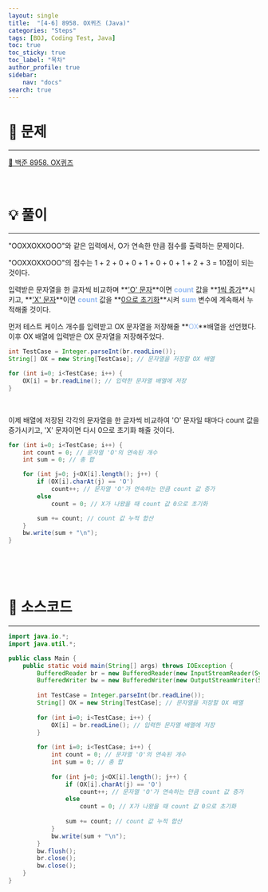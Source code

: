 ```yaml
---
layout: single
title:  "[4-6] 8958. OX퀴즈 (Java)"
categories: "Steps" 
tags: [BOJ, Coding Test, Java]
toc: true
toc_sticky: true
toc_label: "목차"
author_profile: true
sidebar:
    nav: "docs"
search: true
---
```


# 🔎 문제
<hr/>

[🔗 백준 8958. OX퀴즈](https://www.acmicpc.net/problem/8958)
<br/><br/><br/>

# 💡 풀이
<hr/>

"OOXXOXXOOO"와 같은 입력에서, O가 연속한 만큼 점수를 출력하는 문제이다.

"OOXXOXXOOO"의 점수는 1 + 2 + 0 + 0 + 1 + 0 + 0 + 1 + 2 + 3 = 10점이 되는 것이다.

입력받은 문자열을 한 글자씩 비교하며 **<u>'O' 문자</u>**이면 **<span style='color: #96BBF3'>count</span>** 값을 **<u>1씩 증가</u>**시키고, **<u>'X' 문자</u>**이면 **<span style='color: #96BBF3'>count</span>** 값을 **<u>0으로 초기화</u>**시켜 **<span style='color: #96BBF3'>sum</span>** 변수에 계속해서 누적해줄 것이다. 

먼저 테스트 케이스 개수를 입력받고 OX 문자열을 저장해줄 **<span style='color: #96BBF3'>OX</span>**배열을 선언했다. 이후 OX 배열에 입력받은 OX 문자열을 저장해주었다.

```java
int TestCase = Integer.parseInt(br.readLine());
String[] OX = new String[TestCase]; // 문자열을 저장할 OX 배열

for (int i=0; i<TestCase; i++) {
    OX[i] = br.readLine(); // 입력한 문자열 배열에 저장
}
```

<br>

이제 배열에 저장된 각각의 문자열을 한 글자씩 비교하여 'O' 문자일 때마다 count 값을 증가시키고, 'X' 문자이면 다시 0으로 초기화 해줄 것이다.

```java
for (int i=0; i<TestCase; i++) {
    int count = 0; // 문자열 'O'의 연속된 개수
    int sum = 0; // 총 합

    for (int j=0; j<OX[i].length(); j++) {
        if (OX[i].charAt(j) == 'O')
            count++; // 문자열 'O'가 연속하는 만큼 count 값 증가
        else
            count = 0; // X가 나왔을 때 count 값 0으로 초기화

        sum += count; // count 값 누적 합산
    }
    bw.write(sum + "\n");
}
```
<br/><br/><br/>

# 📃 소스코드
<hr/>

```java
import java.io.*;
import java.util.*;

public class Main {
    public static void main(String[] args) throws IOException {
        BufferedReader br = new BufferedReader(new InputStreamReader(System.in));
        BufferedWriter bw = new BufferedWriter(new OutputStreamWriter(System.out));
        
        int TestCase = Integer.parseInt(br.readLine());
        String[] OX = new String[TestCase]; // 문자열을 저장할 OX 배열
        
        for (int i=0; i<TestCase; i++) {
            OX[i] = br.readLine(); // 입력한 문자열 배열에 저장
        }
        
        for (int i=0; i<TestCase; i++) {
            int count = 0; // 문자열 'O'의 연속된 개수
            int sum = 0; // 총 합
            
            for (int j=0; j<OX[i].length(); j++) {
                if (OX[i].charAt(j) == 'O')
                    count++; // 문자열 'O'가 연속하는 만큼 count 값 증가
                else
                    count = 0; // X가 나왔을 때 count 값 0으로 초기화
                    
                sum += count; // count 값 누적 합산
            }
            bw.write(sum + "\n");
        }
        bw.flush();
        br.close();
        bw.close();
    }
}
```